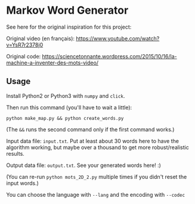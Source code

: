 # Markov Word Generator

See here for the original inspiration for this project:

Original video (en français): https://www.youtube.com/watch?v=YsR7r2378j0

Original code: https://sciencetonnante.wordpress.com/2015/10/16/la-machine-a-inventer-des-mots-video/

## Usage

Install Python2 or Python3 with `numpy` and `click`.

Then run this command (you'll have to wait a little):

`python make_map.py && python create_words.py`

(The `&&` runs the second command only if the first command works.)

Input data file: `input.txt`. Put at least about 30 words here to have the algorithm working, but maybe over a thousand to get more robust/realistic results.

Output data file: `output.txt`. See your generated words here! :)

(You can re-run `python mots_2D_2.py` multiple times if you didn't reset the input words.)

You can choose the language with ``--lang`` and the encoding with
``--codec``
